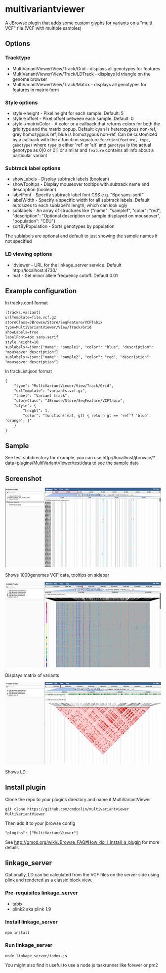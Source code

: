 # multivariantviewer

A JBrowse plugin that adds some custom glyphs for variants on a "multi VCF" file (VCF with multiple samples)

## Options


### Tracktype
 
* MultiVariantViewer/View/Track/Grid - displays all genotypes for features
* MultiVariantViewer/View/Track/LDTrack - displays ld triangle on the genome browser
* MultiVariantViewer/View/Track/Matrix - displays all genotypes for features in matrix form

### Style options

* style->height - Pixel height for each sample. Default: 5
* style->offset - Pixel offset between each sample. Default: 0
* style->matrixColor - A color or a callback that returns colors for both the grid type and the matrix popup. Default: cyan is heterozygous non-ref, grey homozygous ref, blue is homozygous non-ref. Can be customized by a callback with the a function signature `function(feature, type, genotype)` where `type` is either 'ref' or 'alt' and `genotype` is the actual genotype as 0|0 or 0|1 or similar and `feature` contains all info about a particular variant

### Subtrack label options

* showLabels - Display subtrack labels (boolean)
* showTooltips - Display mouseover tooltips with subtrack name and description (boolean)
* labelFont - Specify subtrack label font CSS e.g. "6px sans-serif"
* labelWidth - Specify a specific width for all subtrack labels. Default autosizes to each sublabel's length, which can look ugly
* sublabels - An array of structures like {"name": "sample1", "color": "red", "description": "Optional description or sample displayed on mouseover", "population": "CEU"}
* sortByPopulation - Sorts genotypes by population

The sublabels are optional and default to just showing the sample names if not specified

### LD viewing options

* ldviewer - URL for the linkage_server service. Default http://localhost:4730/
* maf - Set minor allele frequency cutoff. Default 0.01

## Example configuration

In tracks.conf format

    [tracks.variant]
    urlTemplate=file.vcf.gz
    storeClass=JBrowse/Store/SeqFeature/VCFTabix
    type=MultiVariantViewer/View/Track/Grid
    showLabels=true
    labelFont=4px sans-serif
    style.height=10
    sublabels+=json:{"name": "sample1", "color": "blue", "description": "mouseover description"}
    sublabels+=json:{"name": "sample2", "color": "red", "description": "mouseover description"}

In trackList.json format

    {
        "type": "MultiVariantViewer/View/Track/Grid",
        "urlTemplate": "variants.vcf.gz",
        "label": "Variant track",
        "storeClass": "JBrowse/Store/SeqFeature/VCFTabix",
        "style": {
            "height": 1,
            "color": "function(feat, gt) { return gt == 'ref'? 'blue': 'orange'; }"
        }
    }

## Sample

See test subdirectory for example, you can use http://localhost/jbrowse/?data=plugins/MultiVariantViewer/test/data to see the sample data



## Screenshot

![](img/example.png)

Shows 1000genomes VCF data, tooltips on sidebar

![](img/matrix.png)

Displays matrix of variants


![](img/ld.png)

Shows LD


## Install plugin

Clone the repo to your plugins directory and name it MultiVariantViewer

    git clone https://github.com/cmdcolin/multivariantviewer MultiVariantViewer

Then add it to your jbrowse config

    "plugins": ["MultiVariantViewer"]
    
See http://gmod.org/wiki/JBrowse_FAQ#How_do_I_install_a_plugin for more details

## linkage_server

Optionally, LD can be calculated from the VCF files on the server side using plink and rendered as a classic block view.

### Pre-requisites linkage_server

* tabix
* plink2 aka plink 1.9

### Install linkage_server

    npm install

### Run linkage_server

    node linkage_server/index.js

You might also find it useful to use a node.js taskrunner like forever or pm2


